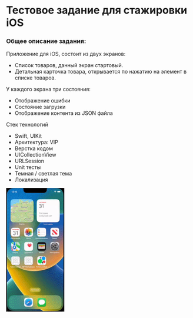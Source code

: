 # Тестовое задание для стажировки iOS

### Общее описание задания:
Приложение для iOS, состоит из двух экранов: 
- Список товаров, данный экран стартовый.
- Детальная карточка товара, открывается по нажатию на элемент в списке товаров.

У каждого экрана три состояния: 
- Отображение ошибки
- Состояние загрузки
- Отображение контента из JSON файла

Стек технологий
- Swift, UIKit
- Архитектура: VIP
- Верстка кодом
- UICollectionView
- URLSession
- Unit тесты
- Темная / светлая тема
- Локализация

![Screenshot](Screencast.gif?raw=true)
